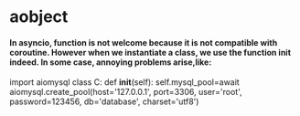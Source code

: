 # aobject
#### In asyncio, function is not welcome because it is not compatible with coroutine. However when we instantiate a class, we use the function __init__ indeed. In some case, annoying problems arise,like:


import aiomysql
class C:
    def __init__(self):
        self.mysql_pool=await aiomysql.create_pool(host='127.0.0.1', 
                                                   port=3306,
                                                   user='root',
                                                   password=123456,
                                                   db='database',
                                                   charset='utf8')
